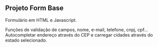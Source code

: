 ## Projeto Form Base

Formulário em HTML e Javascript.

Funções de validação de campos, nome, e-mail, telefone, cnpj, cpf... Autocompletar endereço através do CEP e carregar cidades através do estado selecionado.